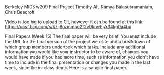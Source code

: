 #
Berkeley MIDS w209 Final Project
Timothy Alt, Ramya Balasubramaniam, Chris Beecroft

Video is too big to upload to Git, however it can be found at this link:
https://ucsf.box.com/s/k7ij8ozmmho2f2v0knwhj7r34kg0a4bo

Final Papers (Week 15)
The final paper will be very brief. You must include the URL for the final version of the project web site and a breakdown of which group members undertook which tasks. Include any additional information you would like your instructor to be aware of, changes you would have made if you had more time, such as information you didn't have time to include in the final presentation or changes you made in the last week, since the in-class demo. Here is a sample final paper.
